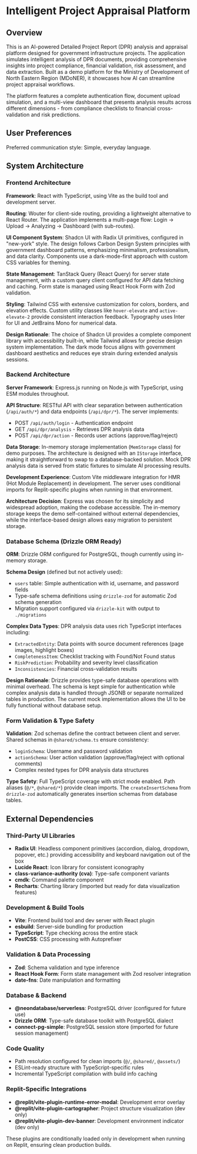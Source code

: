 # Intelligent Project Appraisal Platform

## Overview

This is an AI-powered Detailed Project Report (DPR) analysis and appraisal platform designed for government infrastructure projects. The application simulates intelligent analysis of DPR documents, providing comprehensive insights into project compliance, financial validation, risk assessment, and data extraction. Built as a demo platform for the Ministry of Development of North Eastern Region (MDoNER), it showcases how AI can streamline project appraisal workflows.

The platform features a complete authentication flow, document upload simulation, and a multi-view dashboard that presents analysis results across different dimensions - from compliance checklists to financial cross-validation and risk predictions.

## User Preferences

Preferred communication style: Simple, everyday language.

## System Architecture

### Frontend Architecture

**Framework**: React with TypeScript, using Vite as the build tool and development server.

**Routing**: Wouter for client-side routing, providing a lightweight alternative to React Router. The application implements a multi-page flow: Login → Upload → Analyzing → Dashboard (with sub-routes).

**UI Component System**: Shadcn UI with Radix UI primitives, configured in "new-york" style. The design follows Carbon Design System principles with government dashboard patterns, emphasizing minimalism, professionalism, and data clarity. Components use a dark-mode-first approach with custom CSS variables for theming.

**State Management**: TanStack Query (React Query) for server state management, with a custom query client configured for API data fetching and caching. Form state is managed using React Hook Form with Zod validation.

**Styling**: Tailwind CSS with extensive customization for colors, borders, and elevation effects. Custom utility classes like `hover-elevate` and `active-elevate-2` provide consistent interaction feedback. Typography uses Inter for UI and JetBrains Mono for numerical data.

**Design Rationale**: The choice of Shadcn UI provides a complete component library with accessibility built-in, while Tailwind allows for precise design system implementation. The dark mode focus aligns with government dashboard aesthetics and reduces eye strain during extended analysis sessions.

### Backend Architecture

**Server Framework**: Express.js running on Node.js with TypeScript, using ESM modules throughout.

**API Structure**: RESTful API with clear separation between authentication (`/api/auth/*`) and data endpoints (`/api/dpr/*`). The server implements:
- POST `/api/auth/login` - Authentication endpoint
- GET `/api/dpr/analysis` - Retrieves DPR analysis data
- POST `/api/dpr/action` - Records user actions (approve/flag/reject)

**Data Storage**: In-memory storage implementation (`MemStorage` class) for demo purposes. The architecture is designed with an `IStorage` interface, making it straightforward to swap to a database-backed solution. Mock DPR analysis data is served from static fixtures to simulate AI processing results.

**Development Experience**: Custom Vite middleware integration for HMR (Hot Module Replacement) in development. The server uses conditional imports for Replit-specific plugins when running in that environment.

**Architecture Decision**: Express was chosen for its simplicity and widespread adoption, making the codebase accessible. The in-memory storage keeps the demo self-contained without external dependencies, while the interface-based design allows easy migration to persistent storage.

### Database Schema (Drizzle ORM Ready)

**ORM**: Drizzle ORM configured for PostgreSQL, though currently using in-memory storage.

**Schema Design** (defined but not actively used):
- `users` table: Simple authentication with id, username, and password fields
- Type-safe schema definitions using `drizzle-zod` for automatic Zod schema generation
- Migration support configured via `drizzle-kit` with output to `./migrations`

**Complex Data Types**: DPR analysis data uses rich TypeScript interfaces including:
- `ExtractedEntity`: Data points with source document references (page images, highlight boxes)
- `CompletenessItem`: Checklist tracking with Found/Not Found status
- `RiskPrediction`: Probability and severity level classification
- `Inconsistencies`: Financial cross-validation results

**Design Rationale**: Drizzle provides type-safe database operations with minimal overhead. The schema is kept simple for authentication while complex analysis data is handled through JSONB or separate normalized tables in production. The current mock implementation allows the UI to be fully functional without database setup.

### Form Validation & Type Safety

**Validation**: Zod schemas define the contract between client and server. Shared schemas in `@shared/schema.ts` ensure consistency:
- `loginSchema`: Username and password validation
- `actionSchema`: User action validation (approve/flag/reject with optional comments)
- Complex nested types for DPR analysis data structures

**Type Safety**: Full TypeScript coverage with strict mode enabled. Path aliases (`@/*`, `@shared/*`) provide clean imports. The `createInsertSchema` from `drizzle-zod` automatically generates insertion schemas from database tables.

## External Dependencies

### Third-Party UI Libraries
- **Radix UI**: Headless component primitives (accordion, dialog, dropdown, popover, etc.) providing accessibility and keyboard navigation out of the box
- **Lucide React**: Icon library for consistent iconography
- **class-variance-authority (cva)**: Type-safe component variants
- **cmdk**: Command palette component
- **Recharts**: Charting library (imported but ready for data visualization features)

### Development & Build Tools
- **Vite**: Frontend build tool and dev server with React plugin
- **esbuild**: Server-side bundling for production
- **TypeScript**: Type checking across the entire stack
- **PostCSS**: CSS processing with Autoprefixer

### Validation & Data Processing
- **Zod**: Schema validation and type inference
- **React Hook Form**: Form state management with Zod resolver integration
- **date-fns**: Date manipulation and formatting

### Database & Backend
- **@neondatabase/serverless**: PostgreSQL driver (configured for future use)
- **Drizzle ORM**: Type-safe database toolkit with PostgreSQL dialect
- **connect-pg-simple**: PostgreSQL session store (imported for future session management)

### Code Quality
- Path resolution configured for clean imports (`@/`, `@shared/`, `@assets/`)
- ESLint-ready structure with TypeScript-specific rules
- Incremental TypeScript compilation with build info caching

### Replit-Specific Integrations
- **@replit/vite-plugin-runtime-error-modal**: Development error overlay
- **@replit/vite-plugin-cartographer**: Project structure visualization (dev only)
- **@replit/vite-plugin-dev-banner**: Development environment indicator (dev only)

These plugins are conditionally loaded only in development when running on Replit, ensuring clean production builds.